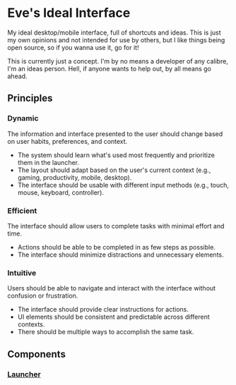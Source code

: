 # Eve's Ideal Interface

My ideal desktop/mobile interface, full of shortcuts and ideas. This is just my own opinions and not intended for use by others, but I like things being open source, so if you wanna use it, go for it!

This is currently just a concept. I'm by no means a developer of any calibre, I'm an ideas person. Hell, if anyone wants to help out, by all means go ahead.

## Principles

### Dynamic

The information and interface presented to the user should change based on user habits, preferences, and context.

- The system should learn what's used most frequently and prioritize them in the launcher.
- The layout should adapt based on the user's current context (e.g., gaming, productivity, mobile, desktop).
- The interface should be usable with different input methods (e.g., touch, mouse, keyboard, controller).

### Efficient

The interface should allow users to complete tasks with minimal effort and time.

- Actions should be able to be completed in as few steps as possible.
- The interface should minimize distractions and unnecessary elements.

### Intuitive

Users should be able to navigate and interact with the interface without confusion or frustration.

- The interface should provide clear instructions for actions.
- UI elements should be consistent and predictable across different contexts.
- There should be multiple ways to accomplish the same task.

## Components

### [Launcher](Launcher/README.md)
